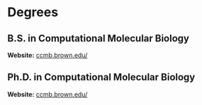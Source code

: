 # Degrees

## B.S. in Computational Molecular Biology

**Website:** [ccmb.brown.edu/](https://ccmb.brown.edu/)

## Ph.D. in Computational Molecular Biology

**Website:** [ccmb.brown.edu/](https://ccmb.brown.edu/)
